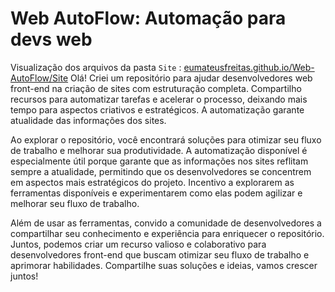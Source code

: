# Web AutoFlow: Automação para devs web
Visualização dos arquivos da pasta `Site` : [eumateusfreitas.github.io/Web-AutoFlow/Site](https://eumateusfreitas.github.io/Web-AutoFlow/Site)
Olá! Criei um repositório para ajudar desenvolvedores web front-end na criação de sites com estruturação completa. Compartilho recursos para automatizar tarefas e acelerar o processo, deixando mais tempo para aspectos criativos e estratégicos. A automatização garante atualidade das informações dos sites.

Ao explorar o repositório, você encontrará soluções para otimizar seu fluxo de trabalho e melhorar sua produtividade. A automatização disponível é especialmente útil porque garante que as informações nos sites reflitam sempre a atualidade, permitindo que os desenvolvedores se concentrem em aspectos mais estratégicos do projeto. Incentivo a explorarem as ferramentas disponíveis e experimentarem como elas podem agilizar e melhorar seu fluxo de trabalho.

Além de usar as ferramentas, convido a comunidade de desenvolvedores a compartilhar seu conhecimento e experiência para enriquecer o repositório. Juntos, podemos criar um recurso valioso e colaborativo para desenvolvedores front-end que buscam otimizar seu fluxo de trabalho e aprimorar habilidades. Compartilhe suas soluções e ideias, vamos crescer juntos!
